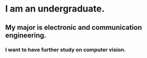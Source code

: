 # I am an undergraduate. #
## My major is electronic and communication engineering. ##
### I want to have further study on computer vision. ###
